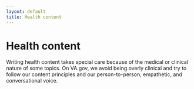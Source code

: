 ```yaml
---
layout: default
title: Health content
---
```


# Health content

Writing health content takes special care because of the medical or clinical nature of some topics. On VA.gov, we avoid being overly clinical and try to follow our content principles and our person-to-person, empathetic, and conversational voice.


